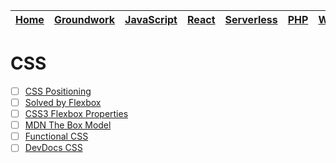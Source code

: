 | [Home](README.md) | [Groundwork](groundwork.md) | [JavaScript](javascript.md) | [React](react.md) | [Serverless](serverless.md) | [PHP](php.md) | [WordPress](wordpress.md) | CSS |
| ----------------- | --------------------------- | --------------------------- | ----------------- | --------------------------- | ------------- | ------------------------- | --- |


# CSS

* [ ] [CSS Positioning](http://blog.teamtreehouse.com/css-positioning)
* [ ] [Solved by Flexbox](https://philipwalton.github.io/solved-by-flexbox/)
* [ ] [CSS3 Flexbox Properties](https://scotch.io/tutorials/a-visual-guide-to-css3-flexbox-properties)
* [ ] [MDN The Box Model](https://developer.mozilla.org/en-US/docs/Learn/CSS/Introduction_to_CSS/Box_model)
* [ ] [Functional CSS](https://github.com/chibicode/react-functional-css-protips)
* [ ] [DevDocs CSS](http://devdocs.io/css/)
